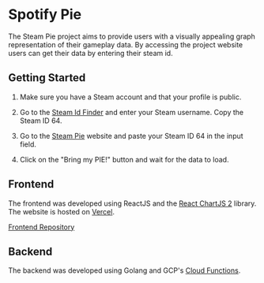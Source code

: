 # Spotify Pie

The Steam Pie project aims to provide users with a visually appealing graph representation of their gameplay data. By accessing the project website users can get their data by entering their steam id.

## Getting Started

1. Make sure you have a Steam account and that your profile is public.

2. Go to the [Steam Id Finder](https://steamidfinder.com/) and enter your Steam username. Copy the Steam ID 64.

3. Go to the [Steam Pie](https://steampie.vercel.app) website and paste your Steam ID 64 in the input field.

4. Click on the "Bring my PIE!" button and wait for the data to load.

## Frontend 

The frontend was developed using ReactJS and the [React ChartJS 2](https://www.chartjs.org/docs/latest/) library. The website is hosted on [Vercel](https://vercel.com/).

[Frontend Repository](https://github.com/oguzhantasimaz/steampie)

## Backend

The backend was developed using Golang and GCP's [Cloud Functions](https://cloud.google.com/functions).

